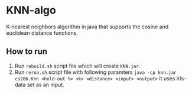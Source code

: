 # KNN-algo
K-nearest neighbors algorithm in java that supports the cosine and euclidean distance functions.
## How to run
1. Run `rebuild.sh` script file which will create `KNN.jar`.
2. Run `rerun.sh` script file with following paramters `java -cp knn.jar cs286.Knn <hold-out %> <k> <distance> <input> <output>` it uses iris-data set as an input.
